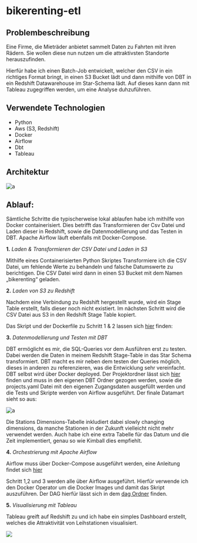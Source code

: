 # bikerenting-etl

## Problembeschreibung

Eine Firme, die Mieträder anbietet sammelt Daten zu Fahrten mit ihren Rädern. Sie wollen diese nun nutzen um die attraktivsten Standorte herauszufinden.

Hierfür habe ich einen Batch-Job entwickelt, welcher den CSV in ein richtiges Format bringt, in einen S3 Bucket lädt und dann mithilfe von DBT in ein Redshift Datawarehouse im Star-Schema lädt. Auf dieses kann dann mit Tableau zugegriffen werden, um eine Analyse duhzuführen.

## Verwendete Technologien

- Python 
- Aws (S3, Redshift) 
- Docker 
- Airflow 
- Dbt 
- Tableau 

## Architektur
![a](https://github.com/SurlaRoute14/bikerenting-etl/blob/main/bilder/ARCHITEKTUR-2.png)


## Ablauf: 

Sämtliche Schritte die typischerweise lokal ablaufen habe ich mithilfe von Docker containerisiert. Dies betrifft das Transformieren der Csv Datei und Laden dieser in Redshift, sowie die Datenmodellierung und das Testen in DBT. Apache Airflow läuft ebenfalls mit Docker-Compose. 

**1.** *Laden & Transformieren der CSV Datei und Laden in S3*

Mithilfe eines Containerisierten Python Skriptes Transformiere ich die CSV Datei, um fehlende Werte zu behandeln und falsche Datumswerte                                   zu berichtigen. Die CSV Datei  wird dann in einen S3 Bucket mit dem Namen „bikerenting“ geladen. 

**2.** *Laden von S3 zu Redshift*

Nachdem eine Verbindung zu Redshift hergestellt wurde, wird ein Stage Table erstellt, falls dieser noch nicht existiert. Im nächsten Schritt wird die CSV Datei aus S3 in den Redshift Stage Table kopiert. 

Das Skript und der Dockerfile zu Schritt 1 & 2 lassen sich [hier](https://github.com/SurlaRoute14/bikerenting-etl/tree/main/python_script_container) finden: 

**3.** *Datenmodellierung und Testen mit DBT*

DBT ermöglicht es mir, die SQL-Queries vor dem Ausführen erst zu testen. Dabei werden die Daten in meinem Redshift Stage-Table in das Star Schema transformiert. DBT macht es mir neben dem testen der Queries möglich, dieses in anderen zu referenzieren, was die Entwicklung sehr vereinfacht.
DBT selbst wird über Docker deployed. Der Projektordner lässt sich [hier](https://github.com/SurlaRoute14/bikerenting-etl/tree/main/dbt) finden und muss in den eigenen DBT Ordner gezogen werden, sowie die projects.yaml Datei mit den eigenen Zugangsdaten ausgefüllt werden und die Tests und Skripte werden von Airflow ausgeführt. 
Der finale Datamart sieht so aus:

![a](https://github.com/SurlaRoute14/bikerenting-etl/blob/main/bilder/datamart.png)

Die Stations Dimensions-Tabelle inkludiert dabei slowly changing dimensions, da manche Stationen in der Zukunft vielleicht nicht mehr verwendet werden. 
Auch habe ich eine extra Tabelle für das Datum und die Zeit implementiert, genau so wie Kimball dies empfiehlt. 

**4.** *Orchestrierung mit Apache Airflow*

Airflow muss über Docker-Compose ausgeführt werden, eine Anleitung findet sich [hier](https://airflow.apache.org/docs/apache-airflow/stable/howto/docker-compose/index.html) 

Schritt 1,2 und 3 werden alle über Airflow ausgeführt. Hierfür verwende ich den Docker Operator um die Docker Images und damit das Skript auszuführen. Der DAG hierfür lässt sich in dem [dag Ordner](https://github.com/SurlaRoute14/bikerenting-etl/tree/main/dag) finden. 

**5.** *Visualisierung mit Tableau*

Tableau greift auf Redshift zu und ich habe ein simples Dashboard erstellt, welches die Attraktivität von Leihstationen visualisiert. 

![](https://github.com/SurlaRoute14/bikerenting-etl/blob/main/bilder/dashboard.png)

